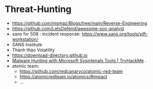 # Threat-Hunting

- https://github.com/nigmaz/Blogs/tree/main/Reverse-Engineering
- https://github.com/LetsDefend/awesome-soc-analyst
- sans for 508 : incident response: https://www.sans.org/tools/sift-workstation/
- SANS Institute
- Thành thạo Volatility
- https://download-directory.github.io
- [Malware Hunting with Microsoft Sysintenals Tools | TryHackMe](https://www.youtube.com/watch?v=owAOHsLyD3Y) .
- atomic team:
  * https://github.com/redcanaryco/atomic-red-team
  * https://atomicredteam.io/atomics/#impact
  * ...
